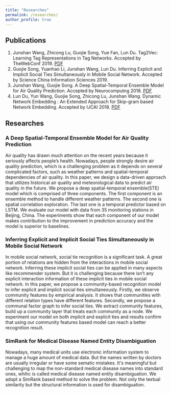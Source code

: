 ```yaml
---
title: "Researches"
permalink: /researches/
author_profile: true
---
```


## Publications
1. Junshan Wang, Zhicong Lu, Guojie Song, Yue Fan, Lun Du. Tag2Vec: Learning Tag Representations in Tag Networks. Accepted by TheWebConf 2019. [PDF](https://dl.acm.org/citation.cfm?doid=3308558.3313622)
2. Guojie Song, Yuanhao Li, Junshan Wang, Lun Du. Inferring Explicit and Implicit Social Ties Simultaneously in Mobile Social Network. Accepted by Science China Information Sciences 2019.
3. Junshan Wang, Guojie Song. A Deep Spatial-Temporal Ensemble Model for Air Quality Prediction. Accepted by Neurocomputng 2018. [PDF](https://ac.els-cdn.com/S0925231218307859/1-s2.0-S0925231218307859-main.pdf?_tid=f099e8c8-cf4e-4dd5-905c-adfca0ab3871&acdnat=1551863389_55de715a9a5e0f012ccc8ef3e46c7b03)
4. Lun Du, Yun Wang, Guojie Song, Zhicong Lu, Junshan Wang. Dynamic Network Embedding : An Extended Approach for Skip-gram based Network Embedding. Accepted by IJCAI 2018. [PDF](https://www.ijcai.org/proceedings/2018/0288.pdf)


## Researches

### A Deep Spatial-Temporal Ensemble Model for Air Quality Prediction
Air quality has drawn much attention on the recent years because it seriously affects people’s health. Nowadays, people strongly desire air quality prediction, which is a challenging problem as it depends on several complicated factors, such as weather patterns and spatial-temporal dependencies of air quality. In this paper, we design a data-driven approach that utilizes historical air quality and meteorological data to predict air quality in the future. We propose a deep spatial-temporal ensemble(STE) model which is comprised of three components. The first component is an ensemble method to handle different weather patterns. The second one is spatial correlation exploration. The last one is a temporal predictor based on LSTM. We evaluate our model with data from 35 monitoring stations in Beijing, China. The experiments show that each component of our model makes contribution to the improvement in prediction accuracy and the model is superior to baselines.

### Inferring Explicit and Implicit Social Ties Simultaneously in Mobile Social Network
In mobile social network, social tie recognition is a significant task. A great portion of relations are hidden from the interactions in mobile social network. Inferring these implicit social ties can be applied in many aspects like recommender system. But it is challenging because there isn’t any explicit interaction information of these implicit ties in mobile social network. In this paper, we propose a community-based recognition model to infer explicit and implicit social ties simultaneously. Firstly, we observe community features by empirical analysis. It shows that communities with different relation types have different features. Secondly, we propose a communal factor graph to infer social ties. We extract community features, build up a community layer that treats each community as a node. We experiment our model on both implicit and explicit ties and results confirm that using our community features based model can reach a better recognition result.

### SimRank for Medical Disease Named Entity Disambiguation
Nowadays, many medical units use electronic information system to manage a huge amount of medical data. But the names written by doctors are usually irregular or have some sematic mistakes. It's meaningful but challenging to map the non-standard medical disease names into standard ones, whihc is called medical disease named entity disambiguation. We adopt a SimRank based method to solve the problem. Not only the textual similarity but the structural information is used for disambiguation. 
